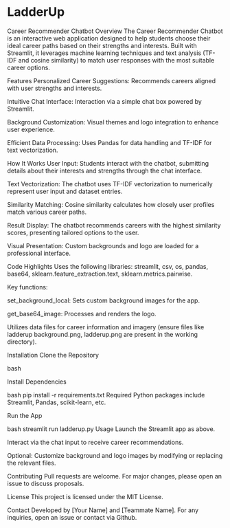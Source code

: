 # LadderUp
Career Recommender Chatbot
Overview
The Career Recommender Chatbot is an interactive web application designed to help students choose their ideal career paths based on their strengths and interests. Built with Streamlit, it leverages machine learning techniques and text analysis (TF-IDF and cosine similarity) to match user responses with the most suitable career options.

Features
Personalized Career Suggestions: Recommends careers aligned with user strengths and interests.

Intuitive Chat Interface: Interaction via a simple chat box powered by Streamlit.

Background Customization: Visual themes and logo integration to enhance user experience.

Efficient Data Processing: Uses Pandas for data handling and TF-IDF for text vectorization.

How It Works
User Input: Students interact with the chatbot, submitting details about their interests and strengths through the chat interface.

Text Vectorization: The chatbot uses TF-IDF vectorization to numerically represent user input and dataset entries.

Similarity Matching: Cosine similarity calculates how closely user profiles match various career paths.

Result Display: The chatbot recommends careers with the highest similarity scores, presenting tailored options to the user.

Visual Presentation: Custom backgrounds and logo are loaded for a professional interface.

Code Highlights
Uses the following libraries: streamlit, csv, os, pandas, base64, sklearn.feature_extraction.text, sklearn.metrics.pairwise.

Key functions:

set_background_local: Sets custom background images for the app.

get_base64_image: Processes and renders the logo.

Utilizes data files for career information and imagery (ensure files like ladderup background.png, ladderup.png are present in the working directory).

Installation
Clone the Repository

bash

Install Dependencies

bash
pip install -r requirements.txt
Required Python packages include Streamlit, Pandas, scikit-learn, etc.

Run the App

bash
streamlit run ladderup.py
Usage
Launch the Streamlit app as above.

Interact via the chat input to receive career recommendations.

Optional: Customize background and logo images by modifying or replacing the relevant files.

Contributing
Pull requests are welcome. For major changes, please open an issue to discuss proposals.

License
This project is licensed under the MIT License.

Contact
Developed by [Your Name] and [Teammate Name]. For any inquiries, open an issue or contact via Github.
